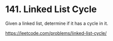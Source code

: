 # 141. Linked List Cycle

Given a linked list, determine if it has a cycle in it.

<https://leetcode.com/problems/linked-list-cycle/>
